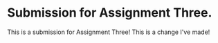 # Submission for Assignment Three.

This is a submission for Assignment Three! This is a change I've made!
